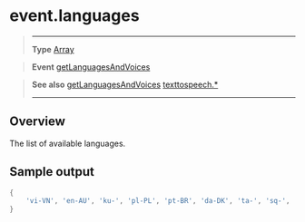 # event.languages

> --------------------- ------------------------------------------------------------------------------------------
> __Type__              [Array](https://docs.coronalabs.com/api/type/Array.html)

> __Event__             [getLanguagesAndVoices](/plugin/texttospeech/event/getLanguagesAndVoices/)

> __See also__          [getLanguagesAndVoices](/plugin/texttospeech/event/getLanguagesAndVoices/)
>						[texttospeech.*](/plugin/texttospeech/)
> --------------------- ------------------------------------------------------------------------------------------

## Overview

The list of available languages.

## Sample output

```lua
{
    'vi-VN', 'en-AU', 'ku-', 'pl-PL', 'pt-BR', 'da-DK', 'ta-', 'sq-', 'ja-JP', 'cy-', 'en-US', 'tr-TR', 'ru-RU', 'in-ID', 'ko-KR', 'yue-HK', 'hi-IN', 'bn-BD', 'sr-', 'fi-FI', 'en-IN', 'it-IT', 'cs-', 'ca-', 'hr-', 'de-DE', 'es-US', 'zh-CN', 'sk-', 'es-ES', 'zh-TW', 'th-TH', 'sw-', 'sv-SE', 'nb-NO', 'fr-BE', 'en-GB', 'la-', 'nl-NL', 'bs-', 'hu-HU', 'pt-PT', 'fr-FR'
}
```